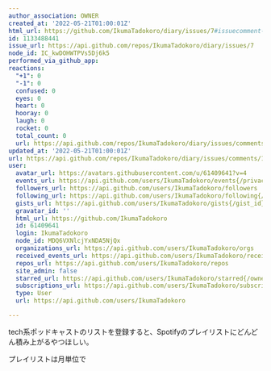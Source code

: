 ```yaml
---
author_association: OWNER
created_at: '2022-05-21T01:00:01Z'
html_url: https://github.com/IkumaTadokoro/diary/issues/7#issuecomment-1133488441
id: 1133488441
issue_url: https://api.github.com/repos/IkumaTadokoro/diary/issues/7
node_id: IC_kwDOHWTPVs5Dj6k5
performed_via_github_app: 
reactions:
  "+1": 0
  "-1": 0
  confused: 0
  eyes: 0
  heart: 0
  hooray: 0
  laugh: 0
  rocket: 0
  total_count: 0
  url: https://api.github.com/repos/IkumaTadokoro/diary/issues/comments/1133488441/reactions
updated_at: '2022-05-21T01:00:01Z'
url: https://api.github.com/repos/IkumaTadokoro/diary/issues/comments/1133488441
user:
  avatar_url: https://avatars.githubusercontent.com/u/61409641?v=4
  events_url: https://api.github.com/users/IkumaTadokoro/events{/privacy}
  followers_url: https://api.github.com/users/IkumaTadokoro/followers
  following_url: https://api.github.com/users/IkumaTadokoro/following{/other_user}
  gists_url: https://api.github.com/users/IkumaTadokoro/gists{/gist_id}
  gravatar_id: ''
  html_url: https://github.com/IkumaTadokoro
  id: 61409641
  login: IkumaTadokoro
  node_id: MDQ6VXNlcjYxNDA5NjQx
  organizations_url: https://api.github.com/users/IkumaTadokoro/orgs
  received_events_url: https://api.github.com/users/IkumaTadokoro/received_events
  repos_url: https://api.github.com/users/IkumaTadokoro/repos
  site_admin: false
  starred_url: https://api.github.com/users/IkumaTadokoro/starred{/owner}{/repo}
  subscriptions_url: https://api.github.com/users/IkumaTadokoro/subscriptions
  type: User
  url: https://api.github.com/users/IkumaTadokoro

---
```

tech系ポッドキャストのリストを登録すると、Spotifyのプレイリストにどんどん積み上がるやつほしい。

プレイリストは月単位で